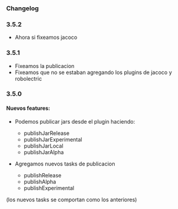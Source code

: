 ### Changelog

### 3.5.2
- Ahora si fixeamos jacoco

### 3.5.1
- Fixeamos la publicacion
- Fixeamos que no se estaban agregando los plugins de jacoco y robolectric


### 3.5.0
#### Nuevos features:
- Podemos publicar jars desde el plugin haciendo:
    - publishJarRelease
    - publishJarExperimental
    - publishJarLocal
    - publishJarAlpha

- Agregamos nuevos tasks de publicacion

    - publishRelease
    - publishAlpha
    - publishExperimental

(los nuevos tasks se comportan como los anteriores)